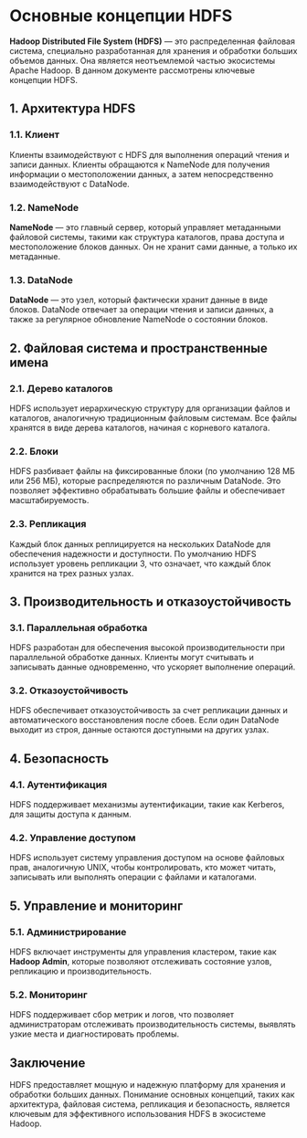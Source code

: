 # Основные концепции HDFS

**Hadoop Distributed File System (HDFS)** — это распределенная файловая система, специально разработанная для хранения и обработки больших объемов данных. Она является неотъемлемой частью экосистемы Apache Hadoop. В данном документе рассмотрены ключевые концепции HDFS.

## 1. **Архитектура HDFS**

### 1.1. **Клиент**
Клиенты взаимодействуют с HDFS для выполнения операций чтения и записи данных. Клиенты обращаются к NameNode для получения информации о местоположении данных, а затем непосредственно взаимодействуют с DataNode.

### 1.2. **NameNode**
**NameNode** — это главный сервер, который управляет метаданными файловой системы, такими как структура каталогов, права доступа и местоположение блоков данных. Он не хранит сами данные, а только их метаданные.

### 1.3. **DataNode**
**DataNode** — это узел, который фактически хранит данные в виде блоков. DataNode отвечает за операции чтения и записи данных, а также за регулярное обновление NameNode о состоянии блоков.

## 2. **Файловая система и пространственные имена**

### 2.1. **Дерево каталогов**
HDFS использует иерархическую структуру для организации файлов и каталогов, аналогичную традиционным файловым системам. Все файлы хранятся в виде дерева каталогов, начиная с корневого каталога.

### 2.2. **Блоки**
HDFS разбивает файлы на фиксированные блоки (по умолчанию 128 МБ или 256 МБ), которые распределяются по различным DataNode. Это позволяет эффективно обрабатывать большие файлы и обеспечивает масштабируемость.

### 2.3. **Репликация**
Каждый блок данных реплицируется на нескольких DataNode для обеспечения надежности и доступности. По умолчанию HDFS использует уровень репликации 3, что означает, что каждый блок хранится на трех разных узлах.

## 3. **Производительность и отказоустойчивость**

### 3.1. **Параллельная обработка**
HDFS разработан для обеспечения высокой производительности при параллельной обработке данных. Клиенты могут считывать и записывать данные одновременно, что ускоряет выполнение операций.

### 3.2. **Отказоустойчивость**
HDFS обеспечивает отказоустойчивость за счет репликации данных и автоматического восстановления после сбоев. Если один DataNode выходит из строя, данные остаются доступными на других узлах.

## 4. **Безопасность**

### 4.1. **Аутентификация**
HDFS поддерживает механизмы аутентификации, такие как Kerberos, для защиты доступа к данным.

### 4.2. **Управление доступом**
HDFS использует систему управления доступом на основе файловых прав, аналогичную UNIX, чтобы контролировать, кто может читать, записывать или выполнять операции с файлами и каталогами.

## 5. **Управление и мониторинг**

### 5.1. **Администрирование**
HDFS включает инструменты для управления кластером, такие как **Hadoop Admin**, которые позволяют отслеживать состояние узлов, репликацию и производительность.

### 5.2. **Мониторинг**
HDFS поддерживает сбор метрик и логов, что позволяет администраторам отслеживать производительность системы, выявлять узкие места и диагностировать проблемы.

## Заключение

HDFS предоставляет мощную и надежную платформу для хранения и обработки больших данных. Понимание основных концепций, таких как архитектура, файловая система, репликация и безопасность, является ключевым для эффективного использования HDFS в экосистеме Hadoop.

